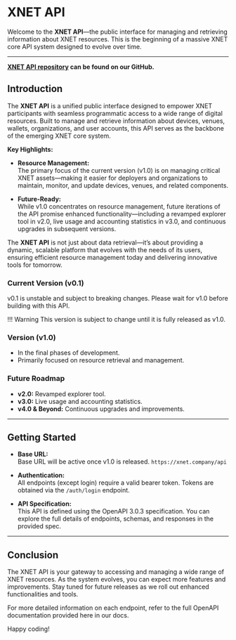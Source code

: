 # XNET API

Welcome to the **XNET API**—the public interface for managing and retrieving information about XNET resources. This is the beginning of a massive XNET core API system designed to evolve over time.

---

**[XNET API repository](https://github.com/xnetmobile/api) can be found on our GitHub.**


## Introduction
The **XNET API** is a unified public interface designed to empower XNET participants with seamless programmatic access to a wide range of digital resources. Built to manage and retrieve information about devices, venues, wallets, organizations, and user accounts, this API serves as the backbone of the emerging XNET core system.

**Key Highlights:**

- **Resource Management:**  
  The primary focus of the current version (v1.0) is on managing critical XNET assets—making it easier for deployers and organizations to maintain, monitor, and update devices, venues, and related components.

- **Future-Ready:**  
  While v1.0 concentrates on resource management, future iterations of the API promise enhanced functionality—including a revamped explorer tool in v2.0, live usage and accounting statistics in v3.0, and continuous upgrades in subsequent versions.

The **XNET API** is not just about data retrieval—it’s about providing a dynamic, scalable platform that evolves with the needs of its users, ensuring efficient resource management today and delivering innovative tools for tomorrow.

### Current Version (v0.1)
v0.1 is unstable and subject to breaking changes. Please wait for v1.0 before building with this API.

!!! Warning
      This version is subject to change until it is fully released as v1.0.

### Version (v1.0)
- In the final phases of development.
- Primarily focused on resource retrieval and management.

### Future Roadmap
- **v2.0:** Revamped explorer tool.
- **v3.0:** Live usage and accounting statistics.
- **v4.0 & Beyond:** Continuous upgrades and improvements.

---

## Getting Started

- **Base URL:**  
  Base URL will be active once v1.0 is released.
  `https://xnet.company/api`

- **Authentication:**  
  All endpoints (except login) require a valid bearer token. Tokens are obtained via the `/auth/login` endpoint.

- **API Specification:**  
  This API is defined using the OpenAPI 3.0.3 specification. You can explore the full details of endpoints, schemas, and responses in the provided spec.

---

## Conclusion
The XNET API is your gateway to accessing and managing a wide range of XNET resources. As the system evolves, you can expect more features and improvements. Stay tuned for future releases as we roll out enhanced functionalities and tools.

For more detailed information on each endpoint, refer to the full OpenAPI documentation provided here in our docs.

Happy coding!
